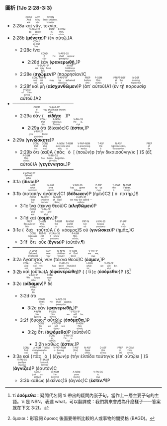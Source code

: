 ### 圖析 (1Jo 2:28-3:3)


- 2:28a <RUBY><ruby><ruby>καὶ<rt>καί</rt></ruby><rt>And</rt></ruby><rt>CONJ</rt></RUBY> <RUBY><ruby><ruby>νῦν,<rt>νῦν</rt></ruby><rt>now,</rt></ruby><rt>ADV</rt></RUBY> <RUBY><ruby><ruby>τεκνία,<rt>τεκνίον</rt></ruby><rt>little children,</rt></ruby><rt>N-VPN</rt></RUBY> 
- 2:28b (<RUBY><ruby><ruby><strong>μένετε</strong><rt>μένω</rt></ruby><rt>do abide</rt></ruby><rt>V-PAM-2P</rt></RUBY>)P (<RUBY><ruby><ruby>ἐν<rt>ἐν</rt></ruby><rt>in</rt></ruby><rt>PREP</rt></RUBY> <RUBY><ruby><ruby>αὐτῷ,<rt>αὐτός</rt></ruby><rt>Him,</rt></ruby><rt>P-DSM</rt></RUBY>)A
	- 2:28c <RUBY><ruby><ruby>ἵνα<rt>ἵνα</rt></ruby><rt>so that</rt></ruby><rt>CONJ</rt></RUBY> 
		- 2:28d <RUBY><ruby><ruby>ἐὰν<rt>ἐάν</rt></ruby><rt>if</rt></ruby><rt>COND</rt></RUBY> (<RUBY><ruby><ruby><strong>φανερωθῇ,</strong><rt>φανερόω</rt></ruby><rt>He shall appear</rt></ruby><rt>V-APS-3S</rt></RUBY>)P 
	- 2:28e (<RUBY><ruby><ruby><strong>σχῶμεν</strong><rt>ἔχω</rt></ruby><rt>we may have</rt></ruby><rt>V-2AAS-1P</rt></RUBY>)P (<RUBY><ruby><ruby>παρρησίαν<rt>παρρησία</rt></ruby><rt>boldness</rt></ruby><rt>N-ASF</rt></RUBY>)C
	- 2:28f <RUBY><ruby><ruby>καὶ<rt>καί</rt></ruby><rt>and</rt></ruby><rt>CONJ</rt></RUBY> <RUBY><ruby><ruby>μὴ<rt>μή</rt></ruby><rt>not</rt></ruby><rt>PRT-N</rt></RUBY> (<RUBY><ruby><ruby><strong>αἰσχυνθῶμεν</strong><rt>αἰσχύνω</rt></ruby><rt>may be ashamed</rt></ruby><rt>V-APS-1P</rt></RUBY>)P (<RUBY><ruby><ruby>ἀπ᾽<rt>ἀπό</rt></ruby><rt>before</rt></ruby><rt>PREP</rt></RUBY> <RUBY><ruby><ruby>αὐτοῦ<rt>αὐτός</rt></ruby><rt>Him</rt></ruby><rt>P-GSM</rt></RUBY>)A1 (<RUBY><ruby><ruby>ἐν<rt>ἐν</rt></ruby><rt>at</rt></ruby><rt>PREP</rt></RUBY> <RUBY><ruby><ruby>τῇ<rt>ὁ</rt></ruby><rt>the</rt></ruby><rt>T-DSF</rt></RUBY> <RUBY><ruby><ruby>παρουσίᾳ<rt>παρουσία</rt></ruby><rt>coming</rt></ruby><rt>N-DSF</rt></RUBY> <RUBY><ruby><ruby>αὐτοῦ.<rt>αὐτός</rt></ruby><rt>of Him.</rt></ruby><rt>P-GSM</rt></RUBY>)A2
- ——————————————
	- 2:29a <RUBY><ruby><ruby>ἐὰν<rt>ἐάν</rt></ruby><rt>If</rt></ruby><rt>COND</rt></RUBY> (<RUBY><ruby><ruby><strong>εἰδῆτε</strong><rt>εἴδω</rt></ruby><rt>you shall have known</rt></ruby><rt>V-RAS-2P</rt></RUBY>)P 
		- 2:29a <RUBY><ruby><ruby>ὅτι<rt>ὅτι</rt></ruby><rt>that</rt></ruby><rt>CONJ</rt></RUBY> (<RUBY><ruby><ruby>δίκαιός<rt>δίκαιος</rt></ruby><rt>righteous</rt></ruby><rt>A-NSM</rt></RUBY>)C (<RUBY><ruby><ruby><strong>ἐστιν,</strong><rt>εἰμί</rt></ruby><rt>He is,</rt></ruby><rt>V-PAI-3S</rt></RUBY>)P 
- 2:29a (<RUBY><ruby><ruby><strong>γινώσκετε</strong><rt>γινώσκω</rt></ruby><rt>you know</rt></ruby><rt>V-PAI-2P</rt></RUBY>)P 
	- 2:29b <RUBY><ruby><ruby>ὅτι<rt>ὅτι</rt></ruby><rt>that</rt></ruby><rt>CONJ</rt></RUBY> (<RUBY><ruby><ruby>καὶ<rt>καί</rt></ruby><rt>also</rt></ruby><rt>CONJ</rt></RUBY>)A {<RUBY><ruby><ruby>πᾶς<rt>πᾶς</rt></ruby><rt>everyone</rt></ruby><rt>A-NSM</rt></RUBY> <RUBY><ruby><ruby>ὁ<rt>ὁ</rt></ruby><rt>who</rt></ruby><rt>T-NSM</rt></RUBY> [ (<RUBY><ruby><ruby><em>ποιῶν</em><rt>ποιέω</rt></ruby><rt>is practicing</rt></ruby><rt>V-PAP-NSM</rt></RUBY>)p (<RUBY><ruby><ruby>τὴν<rt>ὁ</rt></ruby><rt>the</rt></ruby><rt>T-ASF</rt></RUBY> <RUBY><ruby><ruby>δικαιοσύνην<rt>δικαιοσύνη</rt></ruby><rt>righteousness,</rt></ruby><rt>N-ASF</rt></RUBY>)c ] }S (<RUBY><ruby><ruby>ἐξ<rt>ἐκ</rt></ruby><rt>of</rt></ruby><rt>PREP</rt></RUBY> <RUBY><ruby><ruby>αὐτοῦ<rt>αὐτός</rt></ruby><rt>Him</rt></ruby><rt>P-GSM</rt></RUBY>)A (<RUBY><ruby><ruby><strong>γεγέννηται.</strong><rt>γεννάω</rt></ruby><rt>has been begotten.</rt></ruby><rt>V-RPI-3S</rt></RUBY>)P 
- ——————————————
- 3:1a (<RUBY><ruby><ruby><strong>ἴδετε</strong><rt>εἴδω</rt></ruby><rt>Behold!</rt></ruby><rt>V-2AAM-2P</rt></RUBY>)P 
- 3:1b (<RUBY><ruby><ruby>ποταπὴν<rt>ποταπός</rt></ruby><rt>what</rt></ruby><rt>I-ASF</rt></RUBY> <RUBY><ruby><ruby>ἀγάπην<rt>ἀγάπη</rt></ruby><rt>love</rt></ruby><rt>N-ASF</rt></RUBY>)C1 (<RUBY><ruby><ruby><strong>δέδωκεν</strong><rt>δίδωμι</rt></ruby><rt>has given</rt></ruby><rt>V-RAI-3S</rt></RUBY>)P (<RUBY><ruby><ruby>ἡμῖν<rt>ἐγώ</rt></ruby><rt>to us</rt></ruby><rt>P-1DP</rt></RUBY>)C2 (<RUBY><ruby><ruby>ὁ<rt>ὁ</rt></ruby><rt>the</rt></ruby><rt>T-NSM</rt></RUBY> <RUBY><ruby><ruby>πατήρ,<rt>πατήρ</rt></ruby><rt>Father,</rt></ruby><rt>N-NSM</rt></RUBY>)S 
	- 3:1c <RUBY><ruby><ruby>ἵνα<rt>ἵνα</rt></ruby><rt>that</rt></ruby><rt>CONJ</rt></RUBY> (<RUBY><ruby><ruby>τέκνα<rt>τέκνον</rt></ruby><rt>children</rt></ruby><rt>N-NPN</rt></RUBY> <RUBY><ruby><ruby>θεοῦ<rt>θεός</rt></ruby><rt>of God</rt></ruby><rt>N-GSM</rt></RUBY>)C (<RUBY><ruby><ruby><strong>κληθῶμεν</strong><rt>καλέω</rt></ruby><rt>we may be called —</rt></ruby><rt>V-APS-1P</rt></RUBY>)P 
	- 3:1d <RUBY><ruby><ruby>καὶ<rt>καί</rt></ruby><rt>and</rt></ruby><rt>CONJ</rt></RUBY> (<RUBY><ruby><ruby><strong>ἐσμέν.</strong><rt>εἰμί</rt></ruby><rt>we are!</rt></ruby><rt>V-PAI-1P</rt></RUBY>)P 
- 3:1e (<RUBY><ruby><ruby>διὰ<rt>διά</rt></ruby><rt>Because of</rt></ruby><rt>PREP</rt></RUBY> <RUBY><ruby><ruby>τοῦτο<rt>οὗτος</rt></ruby><rt>this,</rt></ruby><rt>D-ASN</rt></RUBY>)A (<RUBY><ruby><ruby>ὁ<rt>ὁ</rt></ruby><rt>the</rt></ruby><rt>T-NSM</rt></RUBY> <RUBY><ruby><ruby>κόσμος<rt>κόσμος</rt></ruby><rt>world</rt></ruby><rt>N-NSM</rt></RUBY>)S <RUBY><ruby><ruby>οὐ<rt>οὐ</rt></ruby><rt>not</rt></ruby><rt>PRT-N</rt></RUBY> (<RUBY><ruby><ruby><strong>γινώσκει</strong><rt>γινώσκω</rt></ruby><rt>knows</rt></ruby><rt>V-PAI-3S</rt></RUBY>)P (<RUBY><ruby><ruby>ἡμᾶς,<rt>ἐγώ</rt></ruby><rt>us,</rt></ruby><rt>P-1AP</rt></RUBY>)C
	- 3:1f <RUBY><ruby><ruby>ὅτι<rt>ὅτι</rt></ruby><rt>because</rt></ruby><rt>CONJ</rt></RUBY> <RUBY><ruby><ruby>οὐκ<rt>οὐ</rt></ruby><rt>not</rt></ruby><rt>PRT-N</rt></RUBY> (<RUBY><ruby><ruby><strong>ἔγνω</strong><rt>γινώσκω</rt></ruby><rt>it knew</rt></ruby><rt>V-2AAI-3S</rt></RUBY>)P (<RUBY><ruby><ruby>αὐτόν.¶<rt>αὐτός</rt></ruby><rt>Him.</rt></ruby><rt>P-ASM</rt></RUBY>)
- ——————————————
- 3:2a <RUBY><ruby><ruby>Ἀγαπητοί,<rt>ἀγαπητός</rt></ruby><rt>Beloved,</rt></ruby><rt>A-VPM</rt></RUBY> <RUBY><ruby><ruby>νῦν<rt>νῦν</rt></ruby><rt>now</rt></ruby><rt>ADV</rt></RUBY> (<RUBY><ruby><ruby>τέκνα<rt>τέκνον</rt></ruby><rt>children</rt></ruby><rt>N-NPN</rt></RUBY> <RUBY><ruby><ruby>θεοῦ<rt>θεός</rt></ruby><rt>of God</rt></ruby><rt>N-GSM</rt></RUBY>)C (<RUBY><ruby><ruby><strong>ἐσμεν,</strong><rt>εἰμί</rt></ruby><rt>are we,</rt></ruby><rt>V-PAI-1P</rt></RUBY>)P 
- 3:2b <RUBY><ruby><ruby>καὶ<rt>καί</rt></ruby><rt>and</rt></ruby><rt>CONJ</rt></RUBY> (<RUBY><ruby><ruby>οὔπω<rt>οὔπω</rt></ruby><rt>not yet</rt></ruby><rt>ADV-N</rt></RUBY>)A (<RUBY><ruby><ruby><strong>ἐφανερώθη</strong><rt>φανερόω</rt></ruby><rt>has been revealed</rt></ruby><rt>V-API-3S</rt></RUBY>)P { (<RUBY><ruby><ruby>τί<rt>τίς</rt></ruby><rt>what</rt></ruby><rt>I-NSN</rt></RUBY>)c (<RUBY><ruby><ruby><strong>ἐσόμεθα·</strong><rt>εἰμί</rt></ruby><rt>we will be.</rt></ruby><rt>V-FDI-1P</rt></RUBY>)P }S[^1]
- 3:2c (<RUBY><ruby><ruby><strong>οἴδαμεν</strong><rt>εἴδω</rt></ruby><rt>We know</rt></ruby><rt>V-RAI-1P</rt></RUBY>)P <RUBY><ruby><ruby>δὲ<rt>δέ</rt></ruby><rt>now</rt></ruby><rt>CONJ</rt></RUBY> 
	- 3:2d <RUBY><ruby><ruby>ὅτι<rt>ὅτι</rt></ruby><rt>that</rt></ruby><rt>CONJ</rt></RUBY> 
		- 3:2e <RUBY><ruby><ruby>ἐὰν<rt>ἐάν</rt></ruby><rt>when</rt></ruby><rt>COND</rt></RUBY> (<RUBY><ruby><ruby><strong>φανερωθῇ,</strong><rt>φανερόω</rt></ruby><rt>He shall appear,</rt></ruby><rt>V-APS-3S</rt></RUBY>)P 
	- 3:2f (<RUBY><ruby><ruby>ὅμοιοι<rt>ὅμοιος</rt></ruby><rt>like</rt></ruby><rt>A-NPM</rt></RUBY>[^2] <RUBY><ruby><ruby>αὐτῷ<rt>αὐτός</rt></ruby><rt>Him</rt></ruby><rt>P-DSM</rt></RUBY>)c (<RUBY><ruby><ruby><strong>ἐσόμεθα,</strong><rt>εἰμί</rt></ruby><rt>we will be,</rt></ruby><rt>V-FDI-1P</rt></RUBY>)P 
		- 3:2g <RUBY><ruby><ruby>ὅτι<rt>ὅτι</rt></ruby><rt>for</rt></ruby><rt>CONJ</rt></RUBY> (<RUBY><ruby><ruby><strong>ὀψόμεθα</strong><rt>ὁράω</rt></ruby><rt>we will see</rt></ruby><rt>V-FDI-1P</rt></RUBY>)P (<RUBY><ruby><ruby>αὐτὸν<rt>αὐτός</rt></ruby><rt>Him</rt></ruby><rt>P-ASM</rt></RUBY>)C
			- 3:2h <RUBY><ruby><ruby>καθώς<rt>καθώς</rt></ruby><rt>as</rt></ruby><rt>CONJ</rt></RUBY> (<RUBY><ruby><ruby><strong>ἐστιν.</strong><rt>εἰμί</rt></ruby><rt>He is.</rt></ruby><rt>V-PAI-3S</rt></RUBY>)P 
- 3:3a <RUBY><ruby><ruby>καὶ<rt>καί</rt></ruby><rt>And</rt></ruby><rt>CONJ</rt></RUBY> {<RUBY><ruby><ruby>πᾶς<rt>πᾶς</rt></ruby><rt>everyone</rt></ruby><rt>A-NSM</rt></RUBY> <RUBY><ruby><ruby>ὁ<rt>ὁ</rt></ruby><rt>who</rt></ruby><rt>T-NSM</rt></RUBY> [ (<RUBY><ruby><ruby><em>ἔχων</em><rt>ἔχω</rt></ruby><rt>is having</rt></ruby><rt>V-PAP-NSM</rt></RUBY>)p (<RUBY><ruby><ruby>τὴν<rt>ὁ</rt></ruby><rt>[the]</rt></ruby><rt>T-ASF</rt></RUBY> <RUBY><ruby><ruby>ἐλπίδα<rt>ἐλπίς</rt></ruby><rt>hope</rt></ruby><rt>N-ASF</rt></RUBY> <RUBY><ruby><ruby>ταύτην<rt>οὗτος</rt></ruby><rt>this</rt></ruby><rt>D-ASF</rt></RUBY>)c (<RUBY><ruby><ruby>ἐπ᾽<rt>ἐπί</rt></ruby><rt>in</rt></ruby><rt>PREP</rt></RUBY> <RUBY><ruby><ruby>αὐτῷ<rt>αὐτός</rt></ruby><rt>Him,</rt></ruby><rt>P-DSM</rt></RUBY>)a ] }S (<RUBY><ruby><ruby><strong>ἁγνίζει</strong><rt>ἁγνίζω</rt></ruby><rt>purifies</rt></ruby><rt>V-PAI-3S</rt></RUBY>)P (<RUBY><ruby><ruby>ἑαυτὸν<rt>ἑαυτοῦ</rt></ruby><rt>himself,</rt></ruby><rt>F-3ASM</rt></RUBY>)C 
	- 3:3b <RUBY><ruby><ruby>καθὼς<rt>καθώς</rt></ruby><rt>just as</rt></ruby><rt>CONJ</rt></RUBY> (<RUBY><ruby><ruby>ἐκεῖνος<rt>ἐκεῖνος</rt></ruby><rt>He</rt></ruby><rt>D-NSM</rt></RUBY>)S (<RUBY><ruby><ruby>ἁγνός<rt>ἁγνός</rt></ruby><rt>pure</rt></ruby><rt>A-NSM</rt></RUBY>)C (<RUBY><ruby><ruby><strong>ἐστιν.¶</strong><rt>εἰμί</rt></ruby><rt>is.</rt></ruby><rt>V-PAI-3S</rt></RUBY>)P 

[^1]: τί **ἐσόμεθα**：疑問代名詞 τί 帶出的疑問內嵌子句，當作上一層主要子句的主語。τί 是 NSN，表達 what，可以翻譯成：我們將來會成為什麼樣子——答案就在下文 3:2f。
[^2]: ὅμοιοι：形容詞 ὅμοιος 後面要帶所比較的人或事物的間受格 (BAGD)。